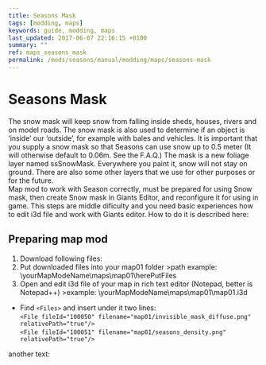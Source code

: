 ```yaml
---
title: Seasons Mask
tags: [modding, maps]
keywords: guide, modding, maps
last_updated: 2017-06-07 22:16:15 +0100
summary: ""
ref: maps_seasons_mask
permalink: /mods/seasons/manual/modding/maps/seasons-mask
---
```


 # Seasons Mask
The snow mask will keep snow from falling inside sheds, houses, rivers and on model roads. The snow mask is also used to determine if an object is ‘inside’ our ‘outside’, for example with bales and vehicles. It is important that you supply a snow mask so that Seasons can use snow up to 0.5 meter (It will otherwise default to 0.06m. See the F.A.Q.) The mask is a new foliage layer named ssSnowMask. Everywhere you paint it, snow will not stay on ground. There are also some other layers that we use for other purposes or for the future.  
Map mod to work with Season correctly, must be prepared for using Snow mask, then create Snow mask in Giants Editor, and reconfigure it for using in game. This steps are middle dificulty and you need basic experiences how to edit i3d file and work with Giants editor. How to do it is described here:
## Preparing map mod  
1. Download following files:  
2. Put downloaded files into your map01 folder  >path example: \yourMapModeName\maps\map01\herePutFiles  
3. Open and edit i3d file of your map in rich text editor (Notepad, better is Notepad++)   >example: \yourMapModeName\maps\map01\map01.i3d
* Find `<Files>` and insert under it two lines:  
`<File fileId="100050" filename="map01/invisible_mask_diffuse.png" relativePath="true"/>`  
`<File fileId="100051" filename="map01/seasons_density.png" relativePath="true"/>`  

another text:

